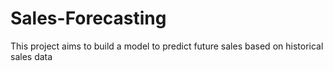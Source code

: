 # Sales-Forecasting
This project aims to build a model to predict future sales based on historical sales data
